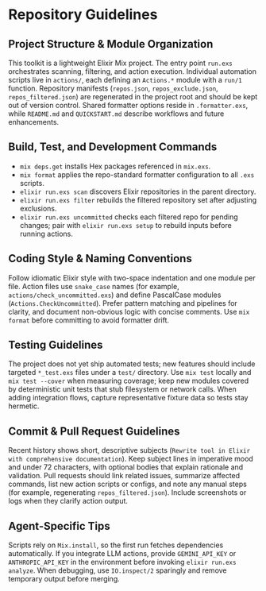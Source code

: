 # Repository Guidelines

## Project Structure & Module Organization
This toolkit is a lightweight Elixir Mix project. The entry point `run.exs` orchestrates scanning, filtering, and action execution. Individual automation scripts live in `actions/`, each defining an `Actions.*` module with a `run/1` function. Repository manifests (`repos.json`, `repos_exclude.json`, `repos_filtered.json`) are regenerated in the project root and should be kept out of version control. Shared formatter options reside in `.formatter.exs`, while `README.md` and `QUICKSTART.md` describe workflows and future enhancements.

## Build, Test, and Development Commands
- `mix deps.get` installs Hex packages referenced in `mix.exs`.
- `mix format` applies the repo-standard formatter configuration to all `.exs` scripts.
- `elixir run.exs scan` discovers Elixir repositories in the parent directory.
- `elixir run.exs filter` rebuilds the filtered repository set after adjusting exclusions.
- `elixir run.exs uncommitted` checks each filtered repo for pending changes; pair with `elixir run.exs setup` to rebuild inputs before running actions.

## Coding Style & Naming Conventions
Follow idiomatic Elixir style with two-space indentation and one module per file. Action files use `snake_case` names (for example, `actions/check_uncommitted.exs`) and define PascalCase modules (`Actions.CheckUncommitted`). Prefer pattern matching and pipelines for clarity, and document non-obvious logic with concise comments. Use `mix format` before committing to avoid formatter drift.

## Testing Guidelines
The project does not yet ship automated tests; new features should include targeted `*_test.exs` files under a `test/` directory. Use `mix test` locally and `mix test --cover` when measuring coverage; keep new modules covered by deterministic unit tests that stub filesystem or network calls. When adding integration flows, capture representative fixture data so tests stay hermetic.

## Commit & Pull Request Guidelines
Recent history shows short, descriptive subjects (`Rewrite tool in Elixir with comprehensive documentation`). Keep subject lines in imperative mood and under 72 characters, with optional bodies that explain rationale and validation. Pull requests should link related issues, summarize affected commands, list new action scripts or configs, and note any manual steps (for example, regenerating `repos_filtered.json`). Include screenshots or logs when they clarify action output.

## Agent-Specific Tips
Scripts rely on `Mix.install`, so the first run fetches dependencies automatically. If you integrate LLM actions, provide `GEMINI_API_KEY` or `ANTHROPIC_API_KEY` in the environment before invoking `elixir run.exs analyze`. When debugging, use `IO.inspect/2` sparingly and remove temporary output before merging.
